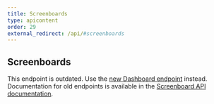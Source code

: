 ```yaml
---
title: Screenboards
type: apicontent
order: 29
external_redirect: /api/#screenboards
---
```

## Screenboards

<div class="alert alert-danger">
    This endpoint is outdated. Use the <a href="https://docs.datadoghq.com/api/#dashboards">new Dashboard endpoint</a> instead. Documentation for old endpoints is available in the <a href="https://docs.datadoghq.com/graphing/faq/screenboard-api-doc">Screenboard API documentation</a>.
</div>
